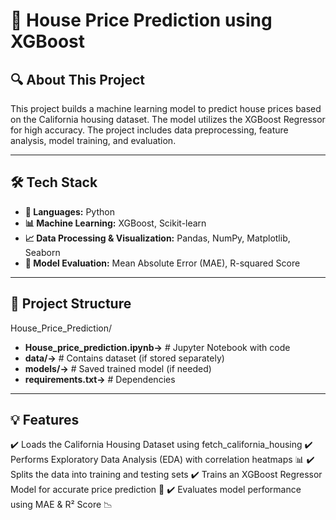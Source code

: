 # 🏡 House Price Prediction using XGBoost

## 🔍 About This Project
This project builds a machine learning model to predict house prices based on the California housing dataset. The model utilizes the XGBoost Regressor for high accuracy. The project includes data preprocessing, feature analysis, model training, and evaluation.

---

## 🛠 Tech Stack
- **📌 Languages:** Python
- **📊 Machine Learning:** XGBoost, Scikit-learn
- **📈 Data Processing & Visualization:** Pandas, NumPy, Matplotlib, Seaborn
- **🔧 Model Evaluation:** Mean Absolute Error (MAE), R-squared Score

---

## 📂 Project Structure
House_Price_Prediction/
- **House_price_prediction.ipynb->**  # Jupyter Notebook with code  
- **data/->**                          # Contains dataset (if stored separately)  
- **models/->**                        # Saved trained model (if needed)  
- **requirements.txt->**                # Dependencies

---

## 💡 Features
✔️ Loads the California Housing Dataset using fetch_california_housing
✔️ Performs Exploratory Data Analysis (EDA) with correlation heatmaps 📊
✔️ Splits the data into training and testing sets
✔️ Trains an XGBoost Regressor Model for accurate price prediction 🚀
✔️ Evaluates model performance using MAE & R² Score 📉
